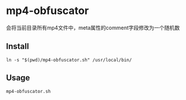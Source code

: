 # mp4-obfuscator

会将当前目录所有mp4文件中，meta属性的comment字段修改为一个随机数

## Install

```shell
ln -s "$(pwd)/mp4-obfuscator.sh" /usr/local/bin/
```

## Usage

```shell
mp4-obfuscator.sh
```

